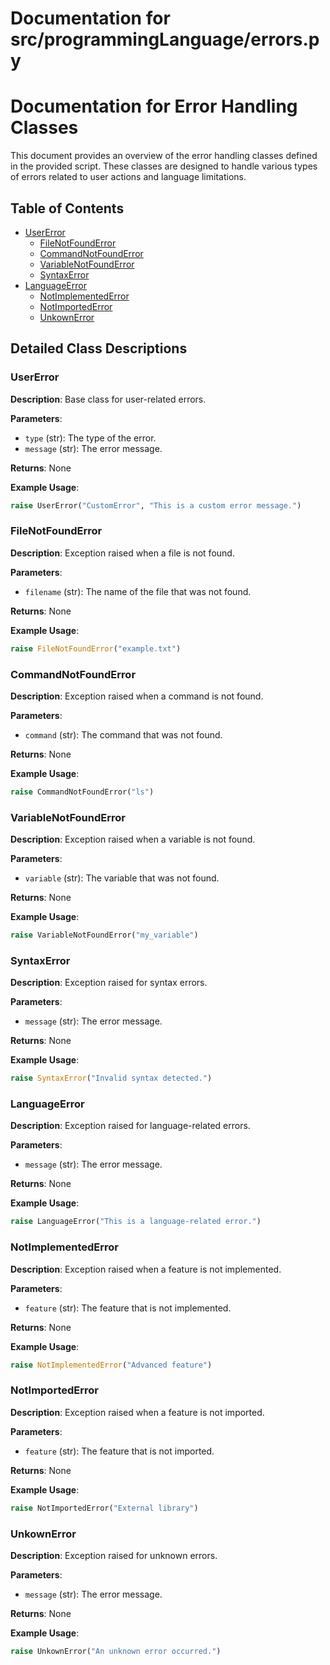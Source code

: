 # Documentation for src/programmingLanguage/errors.py

# Documentation for Error Handling Classes

This document provides an overview of the error handling classes defined in the provided script. These classes are designed to handle various types of errors related to user actions and language limitations.

## Table of Contents

- [UserError](#usererror)
  - [FileNotFoundError](#filenotfounderror)
  - [CommandNotFoundError](#commandnotfounderror)
  - [VariableNotFoundError](#variablenotfounderror)
  - [SyntaxError](#syntaxerror)
- [LanguageError](#languageerror)
  - [NotImplementedError](#notimplementederror)
  - [NotImportedError](#notimportederror)
  - [UnkownError](#unkownerror)

## Detailed Class Descriptions

### UserError

**Description**: Base class for user-related errors.

**Parameters**:
- `type` (str): The type of the error.
- `message` (str): The error message.

**Returns**: None

**Example Usage**:

```python
raise UserError("CustomError", "This is a custom error message.")
```

### FileNotFoundError

**Description**: Exception raised when a file is not found.

**Parameters**:
- `filename` (str): The name of the file that was not found.

**Returns**: None

**Example Usage**:

```python
raise FileNotFoundError("example.txt")
```

### CommandNotFoundError

**Description**: Exception raised when a command is not found.

**Parameters**:
- `command` (str): The command that was not found.

**Returns**: None

**Example Usage**:

```python
raise CommandNotFoundError("ls")
```

### VariableNotFoundError

**Description**: Exception raised when a variable is not found.

**Parameters**:
- `variable` (str): The variable that was not found.

**Returns**: None

**Example Usage**:

```python
raise VariableNotFoundError("my_variable")
```

### SyntaxError

**Description**: Exception raised for syntax errors.

**Parameters**:
- `message` (str): The error message.

**Returns**: None

**Example Usage**:

```python
raise SyntaxError("Invalid syntax detected.")
```

### LanguageError

**Description**: Exception raised for language-related errors.

**Parameters**:
- `message` (str): The error message.

**Returns**: None

**Example Usage**:

```python
raise LanguageError("This is a language-related error.")
```

### NotImplementedError

**Description**: Exception raised when a feature is not implemented.

**Parameters**:
- `feature` (str): The feature that is not implemented.

**Returns**: None

**Example Usage**:

```python
raise NotImplementedError("Advanced feature")
```

### NotImportedError

**Description**: Exception raised when a feature is not imported.

**Parameters**:
- `feature` (str): The feature that is not imported.

**Returns**: None

**Example Usage**:

```python
raise NotImportedError("External library")
```

### UnkownError

**Description**: Exception raised for unknown errors.

**Parameters**:
- `message` (str): The error message.

**Returns**: None

**Example Usage**:

```python
raise UnkownError("An unknown error occurred.")
```